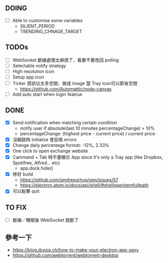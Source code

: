 ## DOING


- [ ] Able to customise some variables
  - SILIENT_PERIOD
  - TRENDING_CHNAGE_TARGET


## TODOs

- [ ] WebSocket 斷線處理太麻煩了，看要不要改回 polling
- [ ] Selectable notify strategy
- [ ] High resolution icon
- [ ] Setup app icon
- [ ] Ticker 資訊佔太多空間，做成 image 當 Tray icon可以節省空間
  - https://github.com/Automattic/node-canvas
- [ ] Add auto start when login featrue

## DONE

- [x] Send notification when matching certain condition
  - notify user if absolute(last 10 minutes percentageChange) > 10%
  - percentageChange: (highest price - current price) / current price
- [x] 沒網路時 initialize 會狂噴 errors
- [x] Change daily percentage format: -12%, 2.33%
- [x] One click to open exchange website
- [x] Cammand + Tab 時不要顯示 App since it's only a Tray app (like Dropbox, Spotifree, Alfred... etc)
  - app.dock.hide()
- [x] 修好 build
  - https://github.com/sindresorhus/opn/issues/57
  - https://electron.atom.io/docs/api/shell/#shellopenitemfullpath
- [x] 可以點擊 quit

## TO FIX

- [ ] 斷線／睡眠後 WebSocket 就斷了

## 參考一下

* https://blog.dcpos.ch/how-to-make-your-electron-app-sexy
* https://github.com/webtorrent/webtorrent-desktop
